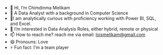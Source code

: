 - 👋 Hi, I’m Chimdinma Melikam
- 💞️ A Data Analyst with a background in Computer Science
- 🌱I am analytically curious with proficiency working with Power BI, SQL, and Excel.
- 👀 I’m interested in Data Analysis Roles, either hybrid, remote or physical
- 📫 How to reach me? reach me via email: loismelikam@gmail.com
- 😄 Pronouns: Love
- ⚡ Fun fact: I'm a team player

<!---
Lois-Melikam/Lois-Melikam is a ✨ special ✨ repository because its `README.md` (this file) appears on your GitHub profile.
You can click the Preview link to take a look at your changes.
--->
